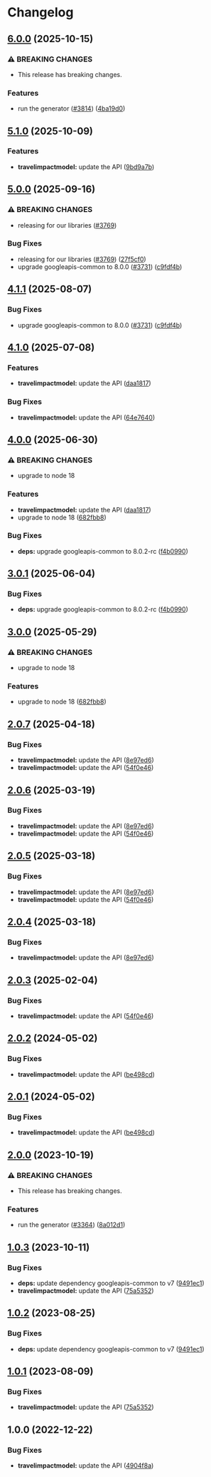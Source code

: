 # Changelog

## [6.0.0](https://github.com/googleapis/google-api-nodejs-client/compare/travelimpactmodel-v5.1.0...travelimpactmodel-v6.0.0) (2025-10-15)


### ⚠ BREAKING CHANGES

* This release has breaking changes.

### Features

* run the generator ([#3814](https://github.com/googleapis/google-api-nodejs-client/issues/3814)) ([4ba19d0](https://github.com/googleapis/google-api-nodejs-client/commit/4ba19d068b2b8deb28d773ebc6a3418f5e4a7162))

## [5.1.0](https://github.com/googleapis/google-api-nodejs-client/compare/travelimpactmodel-v5.0.0...travelimpactmodel-v5.1.0) (2025-10-09)


### Features

* **travelimpactmodel:** update the API ([9bd9a7b](https://github.com/googleapis/google-api-nodejs-client/commit/9bd9a7b77f016bcd79c1170fabe8ca6d9c29d19c))

## [5.0.0](https://github.com/googleapis/google-api-nodejs-client/compare/travelimpactmodel-v4.1.0...travelimpactmodel-v5.0.0) (2025-09-16)


### ⚠ BREAKING CHANGES

* releasing for our libraries ([#3769](https://github.com/googleapis/google-api-nodejs-client/issues/3769))

### Bug Fixes

* releasing for our libraries ([#3769](https://github.com/googleapis/google-api-nodejs-client/issues/3769)) ([27f5cf0](https://github.com/googleapis/google-api-nodejs-client/commit/27f5cf0a0190a5e8e8bf970f7a7cf77c409f093e))
* upgrade googleapis-common to 8.0.0  ([#3731](https://github.com/googleapis/google-api-nodejs-client/issues/3731)) ([c9fdf4b](https://github.com/googleapis/google-api-nodejs-client/commit/c9fdf4b34d6c9bcf608eee35dd281d4680be9797))

## [4.1.1](https://github.com/googleapis/google-api-nodejs-client/compare/travelimpactmodel-v4.1.0...travelimpactmodel-v4.1.1) (2025-08-07)


### Bug Fixes

* upgrade googleapis-common to 8.0.0  ([#3731](https://github.com/googleapis/google-api-nodejs-client/issues/3731)) ([c9fdf4b](https://github.com/googleapis/google-api-nodejs-client/commit/c9fdf4b34d6c9bcf608eee35dd281d4680be9797))

## [4.1.0](https://github.com/googleapis/google-api-nodejs-client/compare/travelimpactmodel-v4.0.0...travelimpactmodel-v4.1.0) (2025-07-08)


### Features

* **travelimpactmodel:** update the API ([daa1817](https://github.com/googleapis/google-api-nodejs-client/commit/daa1817037b417c7547ec0102b6334cbfcf53e0d))


### Bug Fixes

* **travelimpactmodel:** update the API ([64e7640](https://github.com/googleapis/google-api-nodejs-client/commit/64e7640295700ec18aabbe4efcf258528c5a0142))

## [4.0.0](https://github.com/googleapis/google-api-nodejs-client/compare/travelimpactmodel-v3.0.1...travelimpactmodel-v4.0.0) (2025-06-30)


### ⚠ BREAKING CHANGES

* upgrade to node 18

### Features

* **travelimpactmodel:** update the API ([daa1817](https://github.com/googleapis/google-api-nodejs-client/commit/daa1817037b417c7547ec0102b6334cbfcf53e0d))
* upgrade to node 18 ([682fbb8](https://github.com/googleapis/google-api-nodejs-client/commit/682fbb869189ae92b3e9a194d37d0548af0c1f92))


### Bug Fixes

* **deps:** upgrade googleapis-common to 8.0.2-rc ([f4b0990](https://github.com/googleapis/google-api-nodejs-client/commit/f4b099071040cfbcfe4a2e7d487d45ee93b369e0))

## [3.0.1](https://github.com/googleapis/google-api-nodejs-client/compare/travelimpactmodel-v3.0.0...travelimpactmodel-v3.0.1) (2025-06-04)


### Bug Fixes

* **deps:** upgrade googleapis-common to 8.0.2-rc ([f4b0990](https://github.com/googleapis/google-api-nodejs-client/commit/f4b099071040cfbcfe4a2e7d487d45ee93b369e0))

## [3.0.0](https://github.com/googleapis/google-api-nodejs-client/compare/travelimpactmodel-v2.0.7...travelimpactmodel-v3.0.0) (2025-05-29)


### ⚠ BREAKING CHANGES

* upgrade to node 18

### Features

* upgrade to node 18 ([682fbb8](https://github.com/googleapis/google-api-nodejs-client/commit/682fbb869189ae92b3e9a194d37d0548af0c1f92))

## [2.0.7](https://github.com/googleapis/google-api-nodejs-client/compare/travelimpactmodel-v2.0.6...travelimpactmodel-v2.0.7) (2025-04-18)


### Bug Fixes

* **travelimpactmodel:** update the API ([8e97ed6](https://github.com/googleapis/google-api-nodejs-client/commit/8e97ed64328a243f2f524ef6c4c00e22d58531f2))
* **travelimpactmodel:** update the API ([54f0e46](https://github.com/googleapis/google-api-nodejs-client/commit/54f0e46f9e793e697b9b5b7a3dc3b82b6c551bb0))

## [2.0.6](https://github.com/googleapis/google-api-nodejs-client/compare/travelimpactmodel-v2.0.5...travelimpactmodel-v2.0.6) (2025-03-19)


### Bug Fixes

* **travelimpactmodel:** update the API ([8e97ed6](https://github.com/googleapis/google-api-nodejs-client/commit/8e97ed64328a243f2f524ef6c4c00e22d58531f2))
* **travelimpactmodel:** update the API ([54f0e46](https://github.com/googleapis/google-api-nodejs-client/commit/54f0e46f9e793e697b9b5b7a3dc3b82b6c551bb0))

## [2.0.5](https://github.com/googleapis/google-api-nodejs-client/compare/travelimpactmodel-v2.0.4...travelimpactmodel-v2.0.5) (2025-03-18)


### Bug Fixes

* **travelimpactmodel:** update the API ([8e97ed6](https://github.com/googleapis/google-api-nodejs-client/commit/8e97ed64328a243f2f524ef6c4c00e22d58531f2))
* **travelimpactmodel:** update the API ([54f0e46](https://github.com/googleapis/google-api-nodejs-client/commit/54f0e46f9e793e697b9b5b7a3dc3b82b6c551bb0))

## [2.0.4](https://github.com/googleapis/google-api-nodejs-client/compare/travelimpactmodel-v2.0.3...travelimpactmodel-v2.0.4) (2025-03-18)


### Bug Fixes

* **travelimpactmodel:** update the API ([8e97ed6](https://github.com/googleapis/google-api-nodejs-client/commit/8e97ed64328a243f2f524ef6c4c00e22d58531f2))

## [2.0.3](https://github.com/googleapis/google-api-nodejs-client/compare/travelimpactmodel-v2.0.2...travelimpactmodel-v2.0.3) (2025-02-04)


### Bug Fixes

* **travelimpactmodel:** update the API ([54f0e46](https://github.com/googleapis/google-api-nodejs-client/commit/54f0e46f9e793e697b9b5b7a3dc3b82b6c551bb0))

## [2.0.2](https://github.com/googleapis/google-api-nodejs-client/compare/travelimpactmodel-v2.0.1...travelimpactmodel-v2.0.2) (2024-05-02)


### Bug Fixes

* **travelimpactmodel:** update the API ([be498cd](https://github.com/googleapis/google-api-nodejs-client/commit/be498cde964258f31edd0d32e5032555b4bf0211))

## [2.0.1](https://github.com/googleapis/google-api-nodejs-client/compare/travelimpactmodel-v2.0.0...travelimpactmodel-v2.0.1) (2024-05-02)


### Bug Fixes

* **travelimpactmodel:** update the API ([be498cd](https://github.com/googleapis/google-api-nodejs-client/commit/be498cde964258f31edd0d32e5032555b4bf0211))

## [2.0.0](https://github.com/googleapis/google-api-nodejs-client/compare/travelimpactmodel-v1.0.3...travelimpactmodel-v2.0.0) (2023-10-19)


### ⚠ BREAKING CHANGES

* This release has breaking changes.

### Features

* run the generator ([#3364](https://github.com/googleapis/google-api-nodejs-client/issues/3364)) ([8a012d1](https://github.com/googleapis/google-api-nodejs-client/commit/8a012d18c1dd5499a087b114eda0f2c22baef203))

## [1.0.3](https://github.com/googleapis/google-api-nodejs-client/compare/travelimpactmodel-v1.0.2...travelimpactmodel-v1.0.3) (2023-10-11)


### Bug Fixes

* **deps:** update dependency googleapis-common to v7 ([9491ec1](https://github.com/googleapis/google-api-nodejs-client/commit/9491ec1cdc3c413e7d73edcfcd59cf5c28a7c855))
* **travelimpactmodel:** update the API ([75a5352](https://github.com/googleapis/google-api-nodejs-client/commit/75a53526311c82b6990ca3d30dd7803ff266149d))

## [1.0.2](https://github.com/googleapis/google-api-nodejs-client/compare/travelimpactmodel-v1.0.1...travelimpactmodel-v1.0.2) (2023-08-25)


### Bug Fixes

* **deps:** update dependency googleapis-common to v7 ([9491ec1](https://github.com/googleapis/google-api-nodejs-client/commit/9491ec1cdc3c413e7d73edcfcd59cf5c28a7c855))

## [1.0.1](https://github.com/googleapis/google-api-nodejs-client/compare/travelimpactmodel-v1.0.0...travelimpactmodel-v1.0.1) (2023-08-09)


### Bug Fixes

* **travelimpactmodel:** update the API ([75a5352](https://github.com/googleapis/google-api-nodejs-client/commit/75a53526311c82b6990ca3d30dd7803ff266149d))

## 1.0.0 (2022-12-22)


### Bug Fixes

* **travelimpactmodel:** update the API ([4904f8a](https://github.com/googleapis/google-api-nodejs-client/commit/4904f8a81351dc38b4f9a22a71f5d3413727caef))
